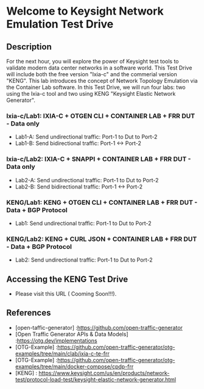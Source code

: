 # Welcome to Keysight Network Emulation Test Drive

## Description
For the next hour, you will explore the power of Keysight test tools to validate modern data center networks in a software world. This Test Drive will include both the free version "Ixia-c" and the commerial version "KENG". This lab introduces the concept of Network Topology Emulation via the Container Lab software.
In this Test Drive, we will run four labs: two using the Ixia-c tool and two using KENG "Keysight Elastic Network Generator".

### Ixia-c/Lab1: IXIA-C + OTGEN CLI + CONTAINER LAB + FRR DUT - Data only
- Lab1-A: Send undirectional traffic: Port-1 to Dut to Port-2
- Lab1-B: Send bidirectional traffic: Port-1 <-> Port-2

### Ixia-c/Lab2: IXIA-C + SNAPPI + CONTAINER LAB + FRR DUT - Data only
- Lab2-A: Send undirectional traffic: Port-1 to Dut to Port-2
- Lab2-B: Send bidirectional traffic: Port-1 <-> Port-2
### KENG/Lab1: KENG + OTGEN CLI + CONTAINER LAB + FRR DUT - Data + BGP Protocol
- Lab1: Send undirectional traffic: Port-1 to Dut to Port-2

### KENG/Lab2: KENG +  CURL JSON  + CONTAINER LAB + FRR DUT - Data + BGP Protocol
- Lab2: Send undirectional traffic: Port-1 to Dut to Port-2

## Accessing the KENG Test Drive
- Please visit this URL ( Cooming Soon!!!).


## References
- [open-taffic-generator] :https://github.com/open-traffic-generator
- [Open Traffic Generator APIs & Data Models] :https://otg.dev/implementations
- [OTG-Example] :https://github.com/open-traffic-generator/otg-examples/tree/main/clab/ixia-c-te-frr
- [OTG-Example] :https://github.com/open-traffic-generator/otg-examples/tree/main/docker-compose/cpdp-frr
- [KENG] : https://www.keysight.com/us/en/products/network-test/protocol-load-test/keysight-elastic-network-generator.html
